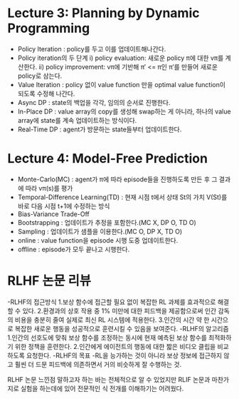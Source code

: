 # Lecture 3: Planning by Dynamic Programming

- Policy Iteration
: policy를 두고 이를 업데이트해나간다.
- Policy iteration의 두 단계
i) policy evaluation: 새로운 policy π에 대한 vπ를 계산한다.
ii) policy improvement: vπ에 기반해 π′ <= π인 π′를 만들어 새로운 policy로 삼는다.
- Value Iteration
: policy 없이 value function 만을 optimal value function이 되도록 수정해 나간다.
- Async DP
: state의 백업을 각각, 임의의 순서로 진행한다.
- In-Place DP
: value array의 copy를 생성해 swap하는 게 아니라, 하나의 value array에 state를 계속 업데이트하는 방식이다.
- Real-Time DP
: agent가 방문하는 state들부터 업데이트한다.

# Lecture 4: Model-Free Prediction

- Monte-Carlo(MC)
: agent가 π에 따라 episode들을 진행하도록 만든 후 그 결과에 따라 vπ​(s)를 평가
- Temporal-Difference Learning(TD)
: 현재 시점 t에서 상태 St​의 가치 V(St​)를 바로 다음 시점 t+1에 수정하는 방식
- Bias-Variance Trade-Off
- Bootstrapping
: 업데이트가 추정을 포함한다.(MC X, DP O, TD O)
- Sampling
: 업데이트가 샘플을 이용한다.(MC O, DP X, TD O)
- online
: value function을 episode 시행 도중 업데이트한다.
- offline
: episode가 모두 끝나고 시행한다.

# RLHF 논문 리뷰
-RLHF의 접근방식
1.보상 함수에 접근할 필요 없이 복잡한 RL 과제를 효과적으로 해결할 수 있다.
2.환경과의 상호 작용 중 1% 미만에 대한 피드백을 제공함으로써 인간 감독의 비용을 충분히 줄여 실제로 최신 RL 시스템에 적용한다.
3.인간의 시간 약 한 시간으로 복잡한 새로운 행동을 성공적으로 훈련시킬 수 있음을 보여준다.
-RLHF의 알고리즘 
1.인간의 선호도에 맞춰 보상 함수를 조정하는 동시에 현재 예측된 보상 함수를 최적화하기 위한 정책을 훈련한다.
2.인간에게 에이전트의 행동에 대한 짧은 비디오 클립을 비교하도록 요청한다.
-RLHF의 목표
-RL을 능가하는 것이 아니라 보상 정보에 접근하지 않고 훨씬 더 드문 피드백에 의존하면서 거의 비슷하게 잘 수행하는 것.

RLHF 논문 느낀점
말하고자 하는 바는 전체적으로 알 수 있었지만 RLIF 논문과 마찬가지로 실험을 하는데에 있어 전문적인 식 전개를 이해하기는 어려웠다.
